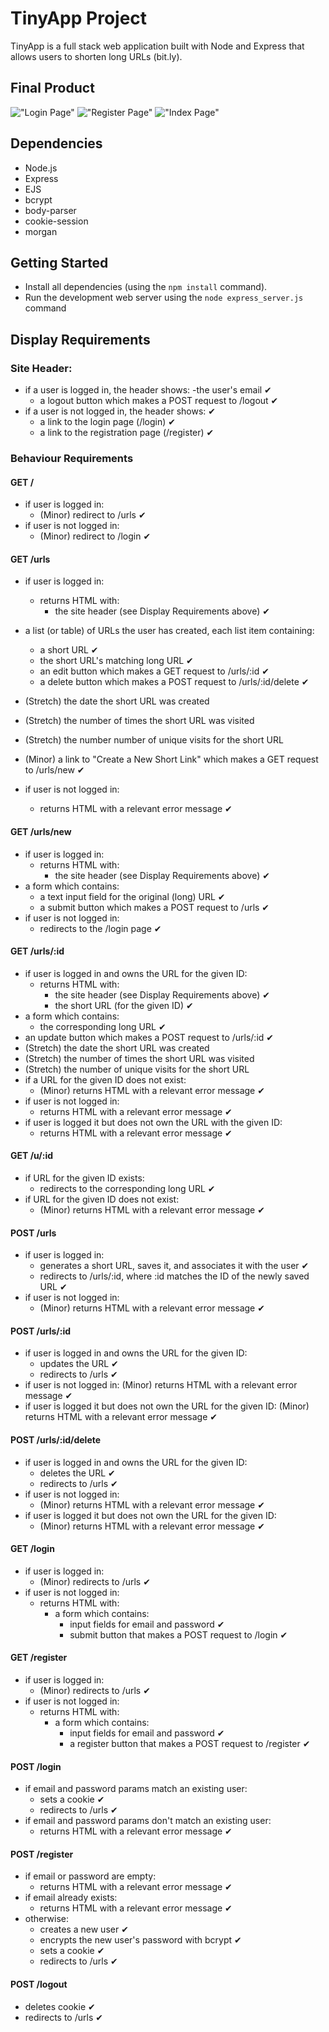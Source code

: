 # TinyApp Project

TinyApp is a full stack web application built with Node and Express that allows users to shorten long URLs (bit.ly).

## Final Product
!["Login Page"](./screenshots/login.png)
!["Register Page"](./screenshots/register.png)
!["Index Page"](./screenshots/index.png)

## Dependencies

- Node.js
- Express
- EJS
- bcrypt
- body-parser
- cookie-session
- morgan

## Getting Started

- Install all dependencies (using the `npm install` command).
- Run the development web server using the `node express_server.js` command

## Display Requirements

### Site Header:

- if a user is logged in, the header shows:
  -the user's email ✔
  - a logout button which makes a POST request to /logout ✔
- if a user is not logged in, the header shows: ✔
  - a link to the login page (/login) ✔
  - a link to the registration page (/register) ✔

### Behaviour Requirements
#### GET /

- if user is logged in:
  - (Minor) redirect to /urls ✔
- if user is not logged in:
  - (Minor) redirect to /login ✔

#### GET /urls
- if user is logged in:
  - returns HTML with:
    - the site header (see Display Requirements above) ✔
- a list (or table) of URLs the user has created, each list item containing:
  - a short URL ✔
  - the short URL's matching long URL ✔
  - an edit button which makes a GET request to /urls/:id ✔
  - a delete button which makes a POST request to /urls/:id/delete ✔

- (Stretch) the date the short URL was created
- (Stretch) the number of times the short URL was visited
- (Stretch) the number number of unique visits for the short URL
- (Minor) a link to "Create a New Short Link" which makes a GET request to /urls/new ✔
- if user is not logged in:
  - returns HTML with a relevant error message ✔

#### GET /urls/new
- if user is logged in:
  - returns HTML with:
    - the site header (see Display Requirements above) ✔
- a form which contains:
  - a text input field for the original (long) URL ✔
  - a submit button which makes a POST request to /urls ✔
- if user is not logged in:
  - redirects to the /login page ✔

#### GET /urls/:id
- if user is logged in and owns the URL for the given ID:
  - returns HTML with:
    - the site header (see Display Requirements above) ✔
    - the short URL (for the given ID) ✔
- a form which contains:
    - the corresponding long URL ✔
- an update button which makes a POST request to /urls/:id ✔
- (Stretch) the date the short URL was created
- (Stretch) the number of times the short URL was visited
- (Stretch) the number of unique visits for the short URL
- if a URL for the given ID does not exist:
  - (Minor) returns HTML with a relevant error message ✔
- if user is not logged in:
  - returns HTML with a relevant error message ✔
- if user is logged it but does not own the URL with the given ID:
  - returns HTML with a relevant error message ✔

#### GET /u/:id

- if URL for the given ID exists:
  - redirects to the corresponding long URL ✔
- if URL for the given ID does not exist:
  - (Minor) returns HTML with a relevant error message ✔

#### POST /urls

- if user is logged in:
  - generates a short URL, saves it, and associates it with the user ✔
  - redirects to /urls/:id, where :id matches the ID of the newly saved URL ✔
- if user is not logged in:
  - (Minor) returns HTML with a relevant error message ✔

#### POST /urls/:id

- if user is logged in and owns the URL for the given ID:
  - updates the URL ✔
  - redirects to /urls ✔
- if user is not logged in:
  (Minor) returns HTML with a relevant error message ✔
- if user is logged it but does not own the URL for the given ID:
  (Minor) returns HTML with a relevant error message ✔

#### POST /urls/:id/delete
- if user is logged in and owns the URL for the given ID:
  - deletes the URL ✔
  - redirects to /urls ✔
- if user is not logged in:
  - (Minor) returns HTML with a relevant error message ✔
- if user is logged it but does not own the URL for the given ID:
  - (Minor) returns HTML with a relevant error message ✔

#### GET /login

- if user is logged in:
  - (Minor) redirects to /urls ✔
- if user is not logged in:
  - returns HTML with:
    - a form which contains:
      - input fields for email and password ✔
      - submit button that makes a POST request to /login ✔

#### GET /register

- if user is logged in:
  - (Minor) redirects to /urls ✔
- if user is not logged in:
  - returns HTML with:
    - a form which contains:
      - input fields for email and password ✔
      - a register button that makes a POST request to /register ✔

#### POST /login

- if email and password params match an existing user:
  - sets a cookie ✔
  - redirects to /urls ✔
- if email and password params don't match an existing user:
  - returns HTML with a relevant error message ✔

#### POST /register

- if email or password are empty:
  - returns HTML with a relevant error message ✔
- if email already exists:
  - returns HTML with a relevant error message ✔
- otherwise:
  - creates a new user ✔
  - encrypts the new user's password with bcrypt ✔
  - sets a cookie ✔
  - redirects to /urls ✔

#### POST /logout

- deletes cookie ✔
- redirects to /urls ✔